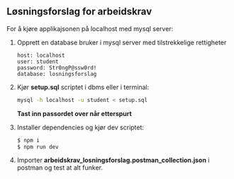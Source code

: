 ## Løsningsforslag for arbeidskrav

For å kjøre applikajsonen på localhost med mysql server:

1. Opprett en database bruker i mysql server med tilstrekkelige rettigheter

    ```text
    host: localhost
    user: student
    password: Str0ngP@ssw0rd!
    database: losningsforslag
    ```

2. Kjør **setup.sql** scriptet i dbms eller i terminal:

    ```bash
    mysql -h localhost -u student < setup.sql
    ```

    **Tast inn passordet over når etterspurt**

3. Installer dependencies og kjør dev scriptet:

    ```bash
    $ npm i
    $ npm run dev
    ```

4. Importer **arbeidskrav_losningsforslag.postman_collection.json** i postman og test at alt funker.